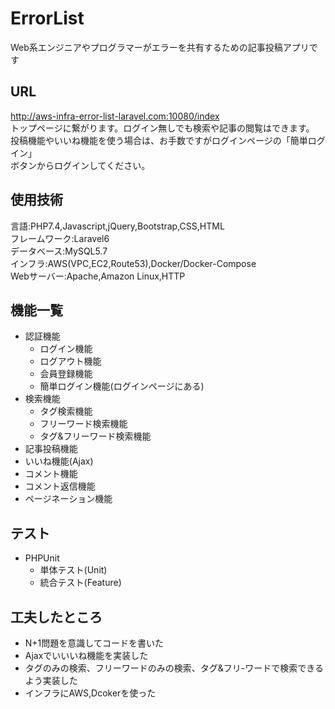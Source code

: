# ErrorList
Web系エンジニアやプログラマーがエラーを共有するための記事投稿アプリです  

## URL  
http://aws-infra-error-list-laravel.com:10080/index  
トップページに繋がります。ログイン無しでも検索や記事の閲覧はできます。  
投稿機能やいいね機能を使う場合は、お手数ですがログインページの「簡単ログイン」  
ボタンからログインしてください。

## 使用技術
言語:PHP7.4,Javascript,jQuery,Bootstrap,CSS,HTML  
フレームワーク:Laravel6  
データベース:MySQL5.7  
インフラ:AWS(VPC,EC2,Route53),Docker/Docker-Compose  
Webサーバー:Apache,Amazon Linux,HTTP  
  
## 機能一覧
- 認証機能  
    - ログイン機能  
    - ログアウト機能  
    - 会員登録機能 
    - 簡単ログイン機能(ログインページにある)
- 検索機能　　
    - タグ検索機能  
    - フリーワード検索機能  
    - タグ&フリーワード検索機能  
- 記事投稿機能
- いいね機能(Ajax)  
- コメント機能  
- コメント返信機能  
- ページネーション機能  

## テスト  
- PHPUnit  
    - 単体テスト(Unit)  
    - 統合テスト(Feature)  

## 工夫したところ  
- N+1問題を意識してコードを書いた  
- Ajaxでいいいね機能を実装した  
- タグのみの検索、フリーワードのみの検索、タグ&フリ-ワードで検索できるよう実装した
- インフラにAWS,Dcokerを使った  
